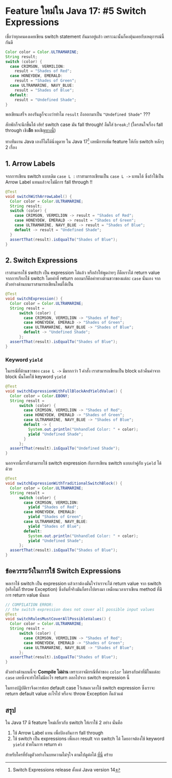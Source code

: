 # Feature ใหม่ใน Java 17: #5 Switch Expressions

เชื่อว่าทุกคนคงเคยเขียน switch statement กันมาอยู่แล้ว เพราะฉะนั้นก็คงคุ้นเคยกับเหตุการณ์นี้กันดี
```java
Color color = Color.ULTRAMARINE;
String result;
switch (color) {
  case CRIMSON, VERMILION:
    result = "Shades of Red";
  case HONEYDEW, EMERALD:
    result = "Shades of Green";
  case ULTRAMARINE, NAVY_BLUE:
    result = "Shades of Blue";
  default:
    result = "Undefined Shade";
}
```
พอเขียนเสร็จ ลองรันดูก็จะงงว่าทำไม `result` ถึงออกมาเป็น `"Undefined Shade"` ???

สักพักก็จะนึกขึ้นได้ เฮ้ย! switch case มัน fall through! ลืมใส่ `break;`! (ใครสนใจเรื่อง fall through เชิง**ลึก** ขอเชิญ[ทางนี้](https://medium.com/swlh/understanding-switch-case-fall-through-in-java-70b448427b0a)) 

ทางทีมงาน Java เองก็ไม่ได้นิ่งดูดาย ใน Java 17[^1] เลยมีการเพิ่ม feature ให้กับ switch หลักๆ 2 เรื่อง

## 1. Arrow Labels
จากการเขียน switch แบบเดิม `case L :` เราสามารถเขียนเป็น `case L ->` แทนได้ ซึ่งถ้าใช้เป็น Arrow Label แทนแล้วจะไม่มีการ fall through !!
```java
@Test
void switchWithArrowLabel() {
  Color color = Color.ULTRAMARINE;
  String result;
  switch (color) {
    case CRIMSON, VERMILION -> result = "Shades of Red";
    case HONEYDEW, EMERALD -> result = "Shades of Green";
    case ULTRAMARINE, NAVY_BLUE -> result = "Shades of Blue";
    default -> result = "Undefined Shade";
  }
  assertThat(result).isEqualTo("Shades of Blue");
}
```

## 2. Switch Expressions
เราสามารถใช้ switch เป็น expression ได้แล้ว หรือถ้าให้พูดง่ายๆ ก็คือเราได้ return value จากการเรียกใช้ switch โดยค่าที่
return ออกมาก็คือค่าทางด้านขวาของแต่ละ `case` นั่นเอง จากตัวอย่างด้านบนเราสามารถเขียนใหม่ได้เป็น
```java
@Test
void switchExpression() {
  Color color = Color.ULTRAMARINE;
  String result =
      switch (color) {
        case CRIMSON, VERMILION -> "Shades of Red";
        case HONEYDEW, EMERALD -> "Shades of Green";
        case ULTRAMARINE, NAVY_BLUE -> "Shades of Blue";
        default -> "Undefined Shade";
      };
  assertThat(result).isEqualTo("Shades of Blue");
}
```

### Keyword `yield`
ในกรณีที่ด้านขวาของ `case L ->` มีมากกว่า 1 คำสั่ง เราสามารถเขียนเป็น block แล้วคืนค่าจาก block นั้นโดยใช้ keyword `yield`
```java
@Test
void switchExpressionWithFullBlockAndYieldValue() {
  Color color = Color.EBONY;
  String result =
      switch (color) {
        case CRIMSON, VERMILION -> "Shades of Red";
        case HONEYDEW, EMERALD -> "Shades of Green";
        case ULTRAMARINE, NAVY_BLUE -> "Shades of Blue";
        default -> {
          System.out.println("Unhandled Color: " + color);
          yield "Undefined Shade";
        }
      };
  assertThat(result).isEqualTo("Undefined Shade");
}
```

นอกจากนี้เรายังสามารถใช้ switch expression กับการเขียน switch แบบเก่าคู่กับ `yield` ได้ด้วย
```java
@Test
void switchExpressionWithTraditionalSwitchBlock() {
  Color color = Color.ULTRAMARINE;
  String result =
      switch (color) {
        case CRIMSON, VERMILION:
          yield "Shades of Red";
        case HONEYDEW, EMERALD:
          yield "Shades of Green";
        case ULTRAMARINE, NAVY_BLUE:
          yield "Shades of Blue";
        default:
          System.out.println("Unhandled Color: " + color);
          yield "Undefined Shade";
      };
  assertThat(result).isEqualTo("Shades of Blue");
}
```

## ข้อควรระวังในการใช้ Switch Expressions
พอเราใช้ switch เป็น expression แล้วเราต้องมั่นใจว่าเราจะได้ return value จาก switch (หรือไม่ก็ throw Exception) ซึ่งอันที่จริงมันก็ตรงไปตรงมา
เหมือนเวลาเราเขียน method ที่มีการ return value นั่นแล

```java
// COMPILATION ERROR:
// the switch expression does not cover all possible input values
@Test
void switchRulesMustCoverAllPossibleValues() {
  Color color = Color.ULTRAMARINE;
  String result =
      switch (color) {
        case CRIMSON, VERMILION -> "Shades of Red";
        case HONEYDEW, EMERALD -> "Shades of Green";
        case ULTRAMARINE, NAVY_BLUE -> "Shades of Blue";
      };
  assertThat(result).isEqualTo("Shades of Blue");
}
```
ตัวอย่างด้านบนนี้จะ **Compile ไม่ผ่าน** เพราะอาจมีกรณีที่ค่าของ `color` ไม่ตรงกับค่าที่มีในแต่ละ `case` เลยซึ่งจะทำให้ไม่มีอะไร
return ออกไปจาก switch expression นี้

ในทางปฏิบัติเราจึงควรห้อย default case ไว้เสมอเวลาใช้ switch expression ซึ่งเราจะ return default value อะไรไป
หรือจะ throw Exception ก็แล้วแต่

## สรุป
ใน Java 17 มี feature ใหม่เกี่ยวกับ switch ให้เราใช้ 2 อย่าง นั่นคือ
1. ใช้ Arrow Label แทน เพื่อป้องกันการ fall through
2. ใช้ switch เป็น expressions เพื่อเอา result จาก switch ได้ โดยอาจต้องใช้ keyword `yield` ช่วยในการ return ค่า

สำหรับใครที่ยังดูตัวอย่างในบทความไม่จุใจ ตามไปดูต่อได้ [ที่นี่](https://github.com/withyuu/java-11-to-17) คร้าบ

[^1]: Switch Expressions release ตั้งแต่ Java version 14